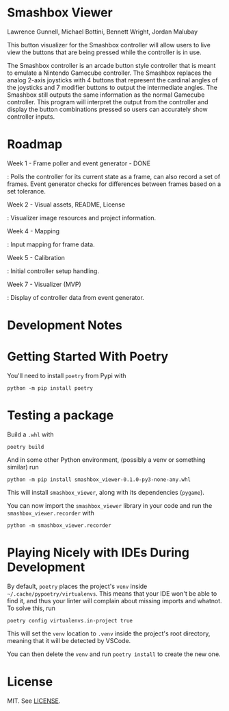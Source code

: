 Smashbox Viewer
===============

Lawrence Gunnell, Michael Bottini, Bennett Wright, Jordan Malubay

This button visualizer for the Smashbox controller will allow users to
live view the buttons that are being pressed while the controller is in
use.

The Smashbox controller is an arcade button style controller that is
meant to emulate a Nintendo Gamecube controller. The Smashbox replaces
the analog 2-axis joysticks with 4 buttons that represent the cardinal
angles of the joysticks and 7 modifier buttons to output the
intermediate angles. The Smashbox still outputs the same information as
the normal Gamecube controller. This program will interpret the output
from the controller and display the button combinations pressed so users
can accurately show controller inputs.

Roadmap
=======

Week 1 - Frame poller and event generator - DONE

:   Polls the controller for its current state as a frame, can also
    record a set of frames. Event generator checks for differences
    between frames based on a set tolerance.

Week 2 - Visual assets, README, License

:   Visualizer image resources and project information.

Week 4 - Mapping

:   Input mapping for frame data.

Week 5 - Calibration

:   Initial controller setup handling.

Week 7 - Visualizer (MVP)

:   Display of controller data from event generator.

Development Notes
=================

Getting Started With Poetry
===========================

You\'ll need to install `poetry` from Pypi with

``` {.bash}
python -m pip install poetry
```

Testing a package
=================

Build a `.whl` with

``` {.bash}
poetry build
```

And in some other Python environment, (possibly a venv or something
similar) run

``` {.bash}
python -m pip install smashbox_viewer-0.1.0-py3-none-any.whl
```

This will install `smashbox_viewer`, along with its dependencies
(`pygame`).

You can now import the `smashbox_viewer` library in your code and run
the `smashbox_viewer.recorder` with

``` {.bash}
python -m smashbox_viewer.recorder
```

Playing Nicely with IDEs During Development
===========================================

By default, `poetry` places the project\'s `venv` inside
`~/.cache/pypoetry/virtualenvs`. This means that your IDE won\'t be able
to find it, and thus your linter will complain about missing imports and
whatnot. To solve this, run

``` {.bash}
poetry config virtualenvs.in-project true
```

This will set the `venv` location to `.venv` inside the project\'s root
directory, meaning that it will be detected by VSCode.

You can then delete the `venv` and run `poetry install` to create the
new one.

License
=======

MIT. See [LICENSE](LICENSE).